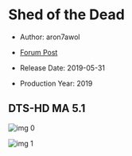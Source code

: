 # Shed of the Dead

* Author: aron7awol

* [Forum Post](https://www.avsforum.com/threads/bass-eq-for-filtered-movies.2995212/post-58165446)

* Release Date: 2019-05-31
* Production Year: 2019

## DTS-HD MA 5.1

![img 0](https://i.imgur.com/A6EgY2o.jpg)

![img 1](https://i.imgur.com/5fog0r9.jpg)

